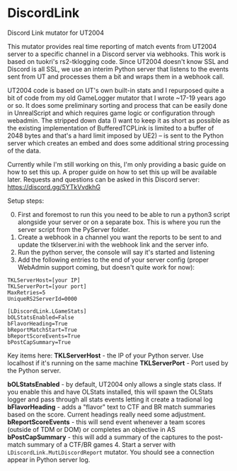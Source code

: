 # DiscordLink
Discord Link mutator for UT2004

This mutator provides real time reporting of match events from UT2004 server to a specific channel in a Discord server via webhooks. This work is based on tuokri's rs2-tklogging code. Since UT2004 doesn't know SSL and Discord is all SSL, we use an interim Python server that listens to the events sent from UT and processes them a bit and wraps them in a webhook call.

UT2004 code is based on UT's own built-in stats and I repurposed quite a bit of code from my old GameLogger mutator that I wrote ~17-19 years ago or so. It does some preliminary sorting and process that can be easily done in UnrealScript and which requires game logic or configuration through webadmin. The stripped down data (I want to keep it as short as possible as the existing implementation of BufferedTCPLink is limited to a buffer of 2048 bytes and that's a hard limit imposed by UE2) – is sent to the Python server which creates an embed and does some additional string processing of the data.

Currently while I'm still working on this, I'm only providing a basic guide on how to set this up. A proper guide on how to set this up will be available later. Requests and questions can be asked in this Discord server: https://discord.gg/5YTkVvdkhG

Setup steps:

0. First and foremost to run this you need to be able to run a python3 script alongside your server or on a separate box. This is where you run the server script from the PyServer folder. 
1. Create a webhook in a channel you want the reports to be sent to and update the tklserver.ini with the webhook link and the server info. 
2. Run the python server, the console will say it's started and listening
3. Add the following entries to the end of your server config (proper WebAdmin support coming, but doesn't quite work for now):
```[LDiscordLink.TKLMutatorTcpLinkClient]
TKLServerHost=[your IP]
TKLServerPort=[your port]
MaxRetries=5
UniqueRS2ServerId=0000

[LDiscordLink.LGameStats]
bOLStatsEnabled=False
bFlavorHeading=True
bReportMatchStart=True
bReportScoreEvents=True
bPostCapSummary=True
```
Key items here:
**TKLServerHost** - the IP of your Python server. Use localhost if it's running on the same machine
**TKLServerPort** - Port used by the Python server.

**bOLStatsEnabled** - by default, UT2004 only allows a single stats class. If you enable this and have OLStats installed, this will spawn the OLStats logger and pass through all stats events letting it create a tradional log
**bFlavorHeading** - adds a "flavor" text to CTF and BR match summaries based on the score. Current headings really need some adjustment.
**bReportScoreEvents** - this will send event whenever a team scores (outside of TDM or DOM) or completes an objective in AS
**bPostCapSummary** - this will add a summary of the captures to the post-match summary of a CTF/BR games
4. Start a server with `LDiscordLink.MutLDiscordReport` mutator. You should see a connection appear in Python server log.




